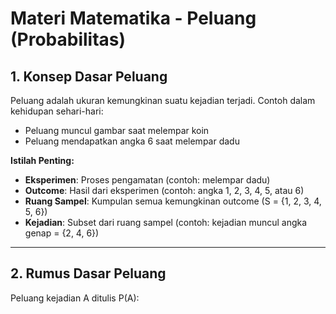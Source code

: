 # Materi Matematika - Peluang (Probabilitas)

## 1. Konsep Dasar Peluang
Peluang adalah ukuran kemungkinan suatu kejadian terjadi. Contoh dalam kehidupan sehari-hari:
- Peluang muncul gambar saat melempar koin
- Peluang mendapatkan angka 6 saat melempar dadu

**Istilah Penting:**
- **Eksperimen**: Proses pengamatan (contoh: melempar dadu)
- **Outcome**: Hasil dari eksperimen (contoh: angka 1, 2, 3, 4, 5, atau 6)
- **Ruang Sampel**: Kumpulan semua kemungkinan outcome (S = {1, 2, 3, 4, 5, 6})
- **Kejadian**: Subset dari ruang sampel (contoh: kejadian muncul angka genap = {2, 4, 6})

---

## 2. Rumus Dasar Peluang
Peluang kejadian A ditulis P(A):
